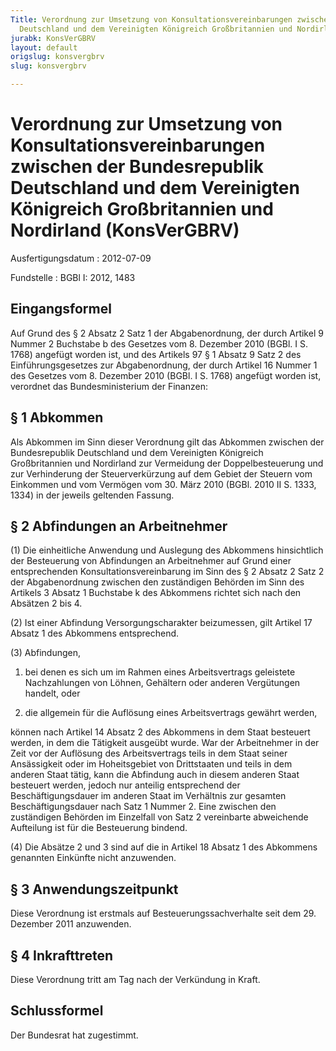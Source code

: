 ```yaml
---
Title: Verordnung zur Umsetzung von Konsultationsvereinbarungen zwischen der Bundesrepublik
  Deutschland und dem Vereinigten Königreich Großbritannien und Nordirland
jurabk: KonsVerGBRV
layout: default
origslug: konsvergbrv
slug: konsvergbrv

---
```


# Verordnung zur Umsetzung von Konsultationsvereinbarungen zwischen der Bundesrepublik Deutschland und dem Vereinigten Königreich Großbritannien und Nordirland (KonsVerGBRV)

Ausfertigungsdatum
:   2012-07-09

Fundstelle
:   BGBl I: 2012, 1483


## Eingangsformel

Auf Grund des § 2 Absatz 2 Satz 1 der Abgabenordnung, der durch
Artikel 9 Nummer 2 Buchstabe b des Gesetzes vom 8. Dezember 2010
(BGBl. I S. 1768) angefügt worden ist, und des Artikels 97 § 1 Absatz
9 Satz 2 des Einführungsgesetzes zur Abgabenordnung, der durch Artikel
16 Nummer 1 des Gesetzes vom 8. Dezember 2010 (BGBl. I S. 1768)
angefügt worden ist, verordnet das Bundesministerium der Finanzen:


## § 1 Abkommen

Als Abkommen im Sinn dieser Verordnung gilt das Abkommen zwischen der
Bundesrepublik Deutschland und dem Vereinigten Königreich
Großbritannien und Nordirland zur Vermeidung der Doppelbesteuerung und
zur Verhinderung der Steuerverkürzung auf dem Gebiet der Steuern vom
Einkommen und vom Vermögen vom 30. März 2010 (BGBl. 2010 II S. 1333,
1334) in der jeweils geltenden Fassung.


## § 2 Abfindungen an Arbeitnehmer

(1) Die einheitliche Anwendung und Auslegung des Abkommens
hinsichtlich der Besteuerung von Abfindungen an Arbeitnehmer auf Grund
einer entsprechenden Konsultationsvereinbarung im Sinn des § 2 Absatz
2 Satz 2 der Abgabenordnung zwischen den zuständigen Behörden im Sinn
des Artikels 3 Absatz 1 Buchstabe k des Abkommens richtet sich nach
den Absätzen 2 bis 4.

(2) Ist einer Abfindung Versorgungscharakter beizumessen, gilt Artikel
17 Absatz 1 des Abkommens entsprechend.

(3) Abfindungen,

1.  bei denen es sich um im Rahmen eines Arbeitsvertrags geleistete
    Nachzahlungen von Löhnen, Gehältern oder anderen Vergütungen handelt,
    oder


2.  die allgemein für die Auflösung eines Arbeitsvertrags gewährt werden,



können nach Artikel 14 Absatz 2 des Abkommens in dem Staat besteuert
werden, in dem die Tätigkeit ausgeübt wurde. War der Arbeitnehmer in
der Zeit vor der Auflösung des Arbeitsvertrags teils in dem Staat
seiner Ansässigkeit oder im Hoheitsgebiet von Drittstaaten und teils
in dem anderen Staat tätig, kann die Abfindung auch in diesem anderen
Staat besteuert werden, jedoch nur anteilig entsprechend der
Beschäftigungsdauer im anderen Staat im Verhältnis zur gesamten
Beschäftigungsdauer nach Satz 1 Nummer 2. Eine zwischen den
zuständigen Behörden im Einzelfall von Satz 2 vereinbarte abweichende
Aufteilung ist für die Besteuerung bindend.

(4) Die Absätze 2 und 3 sind auf die in Artikel 18 Absatz 1 des
Abkommens genannten Einkünfte nicht anzuwenden.


## § 3 Anwendungszeitpunkt

Diese Verordnung ist erstmals auf Besteuerungssachverhalte seit dem
29\. Dezember 2011 anzuwenden.


## § 4 Inkrafttreten

Diese Verordnung tritt am Tag nach der Verkündung in Kraft.


## Schlussformel

Der Bundesrat hat zugestimmt.

